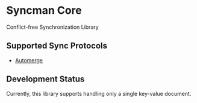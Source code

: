 # Syncman Core

Conflict-free Synchronization Library

## Supported Sync Protocols

- [Automerge](https://automerge.org/)

## Development Status

Currently, this library supports handling only a single key-value document.
